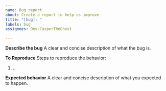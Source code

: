 ```yaml
---
name: Bug report
about: Create a report to help us improve
title: "[bug]: "
labels: bug
assignees: Dev-CasperTheGhost

---
```


**Describe the bug**
A clear and concise description of what the bug is.

**To Reproduce**
Steps to reproduce the behavior:

1. ..

**Expected behavior**
A clear and concise description of what you expected to happen.
